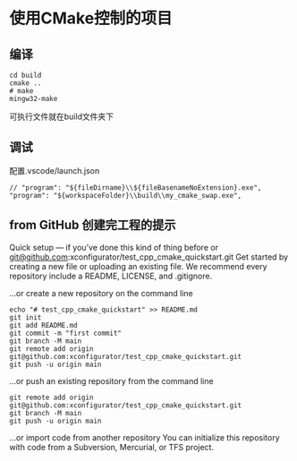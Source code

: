 # 使用CMake控制的项目

## 编译
```
cd build
cmake ..
# make
mingw32-make
```
可执行文件就在build文件夹下

## 调试
配置.vscode/launch.json
```
// "program": "${fileDirname}\\${fileBasenameNoExtension}.exe",
"program": "${workspaceFolder}\\build\\my_cmake_swap.exe",
```




## from GitHub 创建完工程的提示
Quick setup — if you’ve done this kind of thing before
or	
git@github.com:xconfigurator/test_cpp_cmake_quickstart.git
Get started by creating a new file or uploading an existing file. We recommend every repository include a README, LICENSE, and .gitignore.

…or create a new repository on the command line
```
echo "# test_cpp_cmake_quickstart" >> README.md
git init
git add README.md
git commit -m "first commit"
git branch -M main
git remote add origin git@github.com:xconfigurator/test_cpp_cmake_quickstart.git
git push -u origin main
```
…or push an existing repository from the command line
```
git remote add origin git@github.com:xconfigurator/test_cpp_cmake_quickstart.git
git branch -M main
git push -u origin main
```

…or import code from another repository
You can initialize this repository with code from a Subversion, Mercurial, or TFS project.